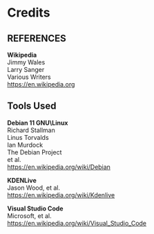 # Credits
## REFERENCES
**Wikipedia** \
   Jimmy Wales \
   Larry Sanger \
   Various Writers \
   https://en.wikipedia.org

## Tools Used
**Debian 11 GNU\Linux** \
   Richard Stallman \
   Linus Torvalds \
   Ian Murdock \
   The Debian Project \
   et al. \
   https://en.wikipedia.org/wiki/Debian

**KDENLive** \
   Jason Wood, et al. \
   https://en.wikipedia.org/wiki/Kdenlive

**Visual Studio Code** \
   Microsoft, et al. \
   https://en.wikipedia.org/wiki/Visual_Studio_Code